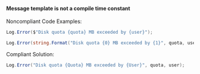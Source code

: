 #### Message template is not a compile time constant

Noncompliant Code Examples:
```csharp
Log.Error($"Disk quota {quota} MB exceeded by {user}");
```

```csharp
Log.Error(string.Format("Disk quota {0} MB exceeded by {1}", quota, user));
```


Compliant Solution:
```csharp
Log.Error("Disk quota {Quota} MB exceeded by {User}", quota, user);
```
